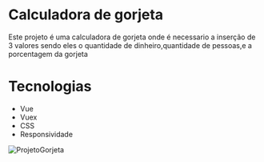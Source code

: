 # Calculadora de gorjeta
Este projeto é uma calculadora de gorjeta onde é necessario a inserção de 3 valores sendo eles o quantidade de dinheiro,quantidade de pessoas,e a porcentagem da gorjeta
 
# Tecnologias
- Vue
- Vuex
- CSS
- Responsividade

![ProjetoGorjeta](https://user-images.githubusercontent.com/127824847/231639864-1746ecd2-ae5b-4de3-9c4d-83191e8679bb.png)
